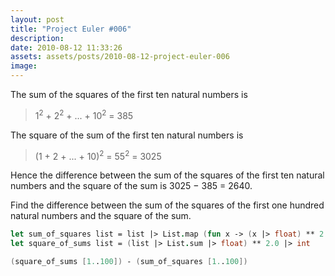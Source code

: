 ```yaml
---
layout: post
title: "Project Euler #006"
description:
date: 2010-08-12 11:33:26
assets: assets/posts/2010-08-12-project-euler-006
image: 
---
```


The sum of the squares of the first ten natural numbers is

> 1<sup>2</sup> + 2<sup>2</sup> + ... + 10<sup>2</sup> = 385

The square of the sum of the first ten natural numbers is

> (1 + 2 + ... + 10)<sup>2</sup> = 55<sup>2</sup> = 3025

Hence the difference between the sum of the squares of the first ten natural numbers and the square of the sum is 3025 &minus; 385 = 2640.

Find the difference between the sum of the squares of the first one hundred natural numbers and the square of the sum.

```fsharp
let sum_of_squares list = list |> List.map (fun x -> (x |> float) ** 2.0) |> List.sum |> int
let square_of_sums list = (list |> List.sum |> float) ** 2.0 |> int

(square_of_sums [1..100]) - (sum_of_squares [1..100])
```
